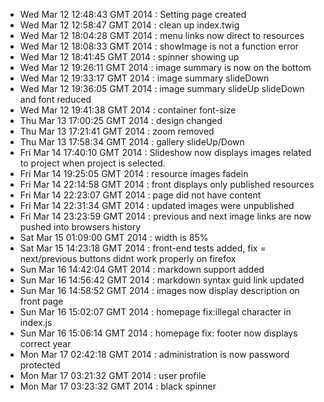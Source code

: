 - Wed Mar 12 12:48:43 GMT 2014  : Setting page created
- Wed Mar 12 12:58:47 GMT 2014 : clean up index.twig
- Wed Mar 12 18:04:28 GMT 2014 : menu links now direct to resources
- Wed Mar 12 18:08:33 GMT 2014 : showImage is not a function error
- Wed Mar 12 18:41:45 GMT 2014 : spinner showing up
- Wed Mar 12 19:26:11 GMT 2014 : image summary is now on the bottom
- Wed Mar 12 19:33:17 GMT 2014 : image summary slideDown
- Wed Mar 12 19:36:05 GMT 2014 : image summary slideUp slideDown and font reduced
- Wed Mar 12 19:41:38 GMT 2014 : container font-size
- Thu Mar 13 17:00:25 GMT 2014 : design changed
- Thu Mar 13 17:21:41 GMT 2014 : zoom removed
- Thu Mar 13 17:58:34 GMT 2014 : gallery slideUp/Down
- Fri Mar 14 17:40:10 GMT 2014 : Slideshow now displays images related to project when project is selected.
- Fri Mar 14 19:25:05 GMT 2014 : resource images fadein
- Fri Mar 14 22:14:58 GMT 2014 : front displays only published resources
- Fri Mar 14 22:23:07 GMT 2014 : page did not have content
- Fri Mar 14 22:31:34 GMT 2014 : updated images were unpublished
- Fri Mar 14 23:23:59 GMT 2014 : previous and next image links are now pushed into browsers history
- Sat Mar 15 01:09:00 GMT 2014 : width is 85%
- Sat Mar 15 14:23:18 GMT 2014 : front-end tests added, fix = next/previous buttons didnt work properly on firefox
- Sun Mar 16 14:42:04 GMT 2014 : markdown support added
- Sun Mar 16 14:56:42 GMT 2014 : markdown syntax guid link updated
- Sun Mar 16 14:58:52 GMT 2014 : images now display description on front page
- Sun Mar 16 15:02:07 GMT 2014 : homepage fix:illegal character in index.js
- Sun Mar 16 15:06:14 GMT 2014 : homepage fix: footer now displays correct year
- Mon Mar 17 02:42:18 GMT 2014 : administration is now password protected
- Mon Mar 17 03:21:32 GMT 2014 : user profile
- Mon Mar 17 03:23:32 GMT 2014 : black spinner
